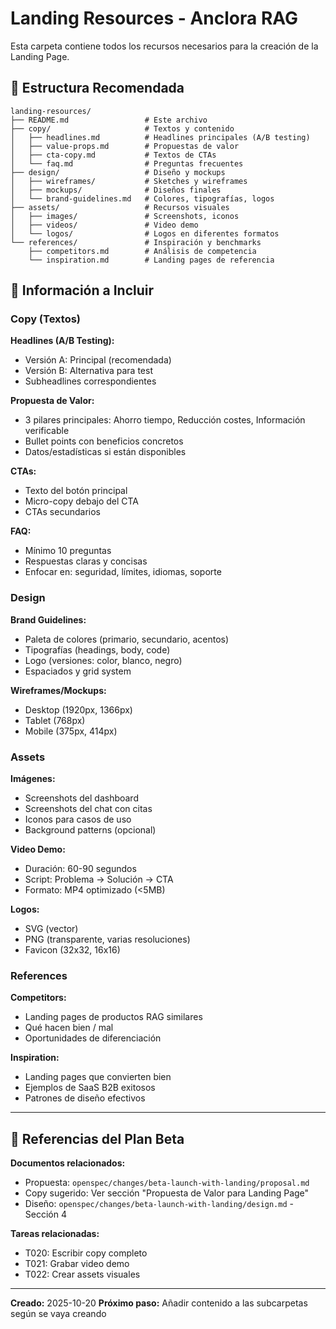 # Landing Resources - Anclora RAG

Esta carpeta contiene todos los recursos necesarios para la creación de la Landing Page.

## 📁 Estructura Recomendada

```text
landing-resources/
├── README.md                 # Este archivo
├── copy/                     # Textos y contenido
│   ├── headlines.md          # Headlines principales (A/B testing)
│   ├── value-props.md        # Propuestas de valor
│   ├── cta-copy.md           # Textos de CTAs
│   └── faq.md                # Preguntas frecuentes
├── design/                   # Diseño y mockups
│   ├── wireframes/           # Sketches y wireframes
│   ├── mockups/              # Diseños finales
│   └── brand-guidelines.md   # Colores, tipografías, logos
├── assets/                   # Recursos visuales
│   ├── images/               # Screenshots, iconos
│   ├── videos/               # Video demo
│   └── logos/                # Logos en diferentes formatos
└── references/               # Inspiración y benchmarks
    ├── competitors.md        # Análisis de competencia
    └── inspiration.md        # Landing pages de referencia
```

## 📝 Información a Incluir

### Copy (Textos)

**Headlines (A/B Testing):**

- Versión A: Principal (recomendada)
- Versión B: Alternativa para test
- Subheadlines correspondientes

**Propuesta de Valor:**

- 3 pilares principales: Ahorro tiempo, Reducción costes, Información verificable
- Bullet points con beneficios concretos
- Datos/estadísticas si están disponibles

**CTAs:**

- Texto del botón principal
- Micro-copy debajo del CTA
- CTAs secundarios

**FAQ:**

- Mínimo 10 preguntas
- Respuestas claras y concisas
- Enfocar en: seguridad, límites, idiomas, soporte

### Design

**Brand Guidelines:**

- Paleta de colores (primario, secundario, acentos)
- Tipografías (headings, body, code)
- Logo (versiones: color, blanco, negro)
- Espaciados y grid system

**Wireframes/Mockups:**

- Desktop (1920px, 1366px)
- Tablet (768px)
- Mobile (375px, 414px)

### Assets

**Imágenes:**

- Screenshots del dashboard
- Screenshots del chat con citas
- Iconos para casos de uso
- Background patterns (opcional)

**Video Demo:**

- Duración: 60-90 segundos
- Script: Problema → Solución → CTA
- Formato: MP4 optimizado (<5MB)

**Logos:**

- SVG (vector)
- PNG (transparente, varias resoluciones)
- Favicon (32x32, 16x16)

### References

**Competitors:**

- Landing pages de productos RAG similares
- Qué hacen bien / mal
- Oportunidades de diferenciación

**Inspiration:**

- Landing pages que convierten bien
- Ejemplos de SaaS B2B exitosos
- Patrones de diseño efectivos

---

## 🎯 Referencias del Plan Beta

**Documentos relacionados:**

- Propuesta: `openspec/changes/beta-launch-with-landing/proposal.md`
- Copy sugerido: Ver sección "Propuesta de Valor para Landing Page"
- Diseño: `openspec/changes/beta-launch-with-landing/design.md` - Sección 4

**Tareas relacionadas:**

- T020: Escribir copy completo
- T021: Grabar video demo
- T022: Crear assets visuales

---

**Creado:** 2025-10-20
**Próximo paso:** Añadir contenido a las subcarpetas según se vaya creando
